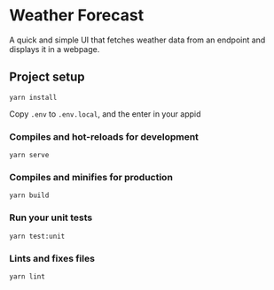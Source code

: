 # Weather Forecast

A quick and simple UI that fetches weather data from an endpoint and displays it in a webpage.

## Project setup
```
yarn install
```

Copy `.env` to `.env.local`, and the enter in your appid

### Compiles and hot-reloads for development
```
yarn serve
```

### Compiles and minifies for production
```
yarn build
```

### Run your unit tests
```
yarn test:unit
```

### Lints and fixes files
```
yarn lint
```
